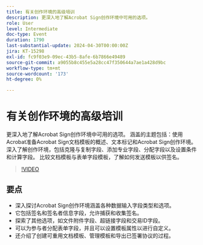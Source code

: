 ```yaml
---
title: 有关创作环境的高级培训
description: 更深入地了解Acrobat Sign创作环境中可用的选项。
role: User
level: Intermediate
doc-type: Event
duration: 1790
last-substantial-update: 2024-04-30T00:00:00Z
jira: KT-15298
exl-id: fc9f03e9-09ec-43b5-8afe-6b7866e49489
source-git-commit: a9055b8c455e5a28cc47f350644a7ae1a428d9bc
workflow-type: tm+mt
source-wordcount: '173'
ht-degree: 0%

---
```


# 有关创作环境的高级培训

更深入地了解Acrobat Sign创作环境中可用的选项。 涵盖的主题包括：使用Acrobat准备Acrobat Sign文档模板的概述、文本标记和Acrobat Sign创作环境。 深入了解创作环境，包括克隆与复制字段、添加专业字段、分配字段以及设置条件和计算字段。 比较文档模板与表单字段模板，了解如何发送模板以供签名。

>[!VIDEO](https://video.tv.adobe.com/v/3455917/?learn=on&captions=chi_hans)

## 要点

* 深入探讨Acrobat Sign创作环境涵盖各种数据输入字段类型和选项。
* 它包括签名和签名者信息字段，允许捕获和收集签名。
* 探索了其他选项，如文件附件字段、超链接字段和交易ID字段。
* 可以为参与者分配表单字段，并且可以设置模板属性以进行自定义。
* 还介绍了创建可重用文档模板、管理模板和导出已签署协议的过程。
